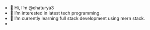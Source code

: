 - 👋 Hi, I’m @chaturya3
- 👀 I’m interested in latest tech programming.
- 🌱 I’m currently learning full stack development using mern stack.
-

<!---
chaturya3/chaturya3 is a ✨ special ✨ repository because its `README.md` (this file) appears on your GitHub profile.
You can click the Preview link to take a look at your changes.
--->
